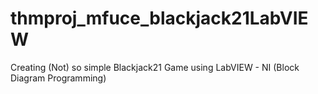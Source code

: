 # thmproj_mfuce_blackjack21LabVIEW
Creating (Not) so simple Blackjack21 Game using LabVIEW - NI (Block Diagram Programming)
